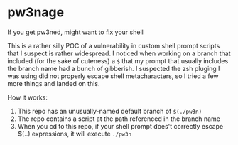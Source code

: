 # pw3nage
If you get pw3ned, might want to fix your shell

This is a rather silly POC of a vulnerability in custom shell prompt scripts that I suspect is rather widespread. I noticed
when working on a branch that included (for the sake of cuteness) a `$` that my prompt that usually includes the branch
name had a bunch of gibberish. I suspected the zsh pluging I was using did not properly escape shell metacharacters, so
I tried a few more things and landed on this.

How it works:
1. This repo has an unusually-named default branch of `$(./pw3n)`
2. The repo contains a script at the path referenced in the branch name
3. When you cd to this repo, if your shell prompt does't correctly escape $(..) expressions, it will execute `./pw3n`
